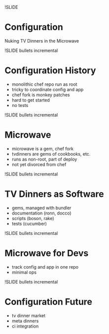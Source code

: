 !SLIDE 
# Configuration #

Nuking TV Dinners in the Microwave

!SLIDE bullets incremental
# Configuration History #

* monolithic chef repo run as root
* tricky to coordinate config and app
* chef fork is monkey patches
* hard to get started
* no tests

!SLIDE bullets incremental
# Microwave #

* microwave is a gem, chef fork
* tvdinners are gems of cookbooks, etc.
* runs as non-root, part of deploy
* not yet divorced from chef

!SLIDE bullets incremental
# TV Dinners as Software #

* gems, managed with bundler
* documentation (ronn, docco)
* scripts (boson, rake)
* tests (cucumber)

!SLIDE bullets incremental
# Microwave for Devs #

* track config and app in one repo
* minimal ops

!SLIDE bullets incremental
# Configuration Future #

* tv dinner market
* meta dinners
* ci integration
